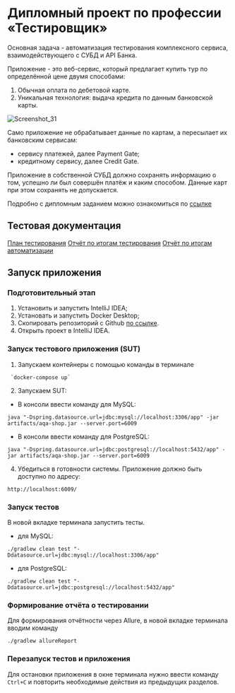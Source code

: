 # Дипломный проект по профессии «Тестировщик»

Основная задача - автоматизация тестирования комплексного сервиса, взаимодействующего с СУБД и API Банка.

Приложение - это веб-сервис, который предлагает купить тур по определённой цене двумя способами:
1. Обычная оплата по дебетовой карте.
2. Уникальная технология: выдача кредита по данным банковской карты.

![Screenshot_31](https://github.com/Khorolskaia-V/QA_Diploma/assets/140549226/297b5457-8fd2-4b07-a188-03f3c4651d6d)

Само приложение не обрабатывает данные по картам, а пересылает их банковским сервисам:

- сервису платежей, далее Payment Gate;
- кредитному сервису, далее Credit Gate.

Приложение в собственной СУБД должно сохранять информацию о том, успешно ли был совершён платёж и каким способом. Данные карт при этом сохранять не допускается.

Подробно с дипломным заданием можно ознакомиться по [ссылке](https://github.com/netology-code/qa-diploma)

## Тестовая документация
[План тестирования](https://github.com/Khorolskaia-V/QA_Diploma/blob/main/documents/Plan.md)
[Отчёт по итогам тестирования](https://github.com/Khorolskaia-V/QA_Diploma/blob/main/documents/Report.md)
[Отчёт по итогам автоматизации](https://github.com/Khorolskaia-V/QA_Diploma/blob/main/documents/Summary.md)

## Запуск приложения
### Подготовительный этап
1. Установить и запустить IntelliJ IDEA;
2. Установать и запустить Docker Desktop;
3. Скопировать репозиторий с Github [по ссылке](https://github.com/Khorolskaia-V/QA_Diploma).
4. Открыть проект в IntelliJ IDEA.

### Запуск тестового приложения (SUT)

1. Запускаем контейнеры с помощью команды в терминале
```
 `docker-compose up`
```
2. Запускаем SUT:

+  В консоли ввести команду для MySQL:
    
 ```
 java "-Dspring.datasource.url=jdbc:mysql://localhost:3306/app" -jar artifacts/aqa-shop.jar --server.port=6009
   ```
+ В консоли ввести команду для PostgreSQL:
    
```
java "-Dspring.datasource.url=jdbc:postgresql://localhost:5432/app" -jar artifacts/aqa-shop.jar --server.port=6009

```
4. Убедиться в готовности системы. Приложение должно быть доступно по адресу:
```
http://localhost:6009/
```
### Запуск тестов
В новой вкладке терминала запустить тесты.
+ для MySQL:
```
./gradlew clean test "-Ddatasource.url=jdbc:mysql://localhost:3306/app"
```
+ для PostgreSQL:
```
./gradlew clean test "-Ddatasource.url=jdbc:postgresql://localhost:5432/app"
```
### Формирование отчёта о тестировании
Для формирования отчётности через Allure, в новой вкладке терминала вводим команду
```
./gradlew allureReport
```
### Перезапуск тестов и приложения
Для остановки приложения в окне терминала нужно ввести команду `Ctrl+С` и повторить необходимые действия из предыдущих разделов.
